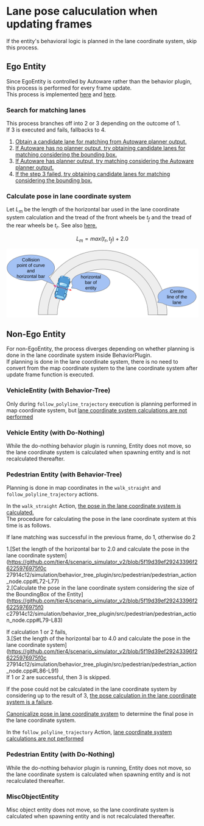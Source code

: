 # Lane pose caluculation when updating frames

If the entity's behavioral logic is planned in the lane coordinate system, skip this process.

## Ego Entity

Since EgoEntity is controlled by Autoware rather than the behavior plugin, this process is performed for every frame update.  
This process is implemented [here](https://github.com/tier4/scenario_simulator_v2/blob/5f19d39ef29243396f26225976975f0c27914c12/simulation/traffic_simulator/src/api/api.cpp#L240C9-L240C19) and [here](https://github.com/tier4/scenario_simulator_v2/blob/5f19d39ef29243396f26225976975f0c27914c12/simulation/traffic_simulator/src/entity/ego_entity.cpp#L276-L312).

### Search for matching lanes

This process branches off into 2 or 3 depending on the outcome of 1.  
If 3 is executed and fails, fallbacks to 4.

1. [Obtain a candidate lane for matching from Autoware planner output.](https://github.com/tier4/scenario_simulator_v2/blob/5f19d39ef29243396f26225976975f0c27914c12/simulation/traffic_simulator/src/entity/ego_entity.cpp#L276)
2. [If Autoware has no planner output, try obtaining candidate lanes for matching considering the bounding box.](https://github.com/tier4/scenario_simulator_v2/blob/5f19d39ef29243396f26225976975f0c27914c12/simulation/traffic_simulator/src/entity/ego_entity.cpp#L286-L287)
3. [If Autoware has planner output, try matching considering the Autoware planner output.](https://github.com/tier4/scenario_simulator_v2/blob/5f19d39ef29243396f26225976975f0c27914c12/simulation/traffic_simulator/src/entity/ego_entity.cpp#L289-L290)
4. [If the step 3 failed, try obtaining candidate lanes for matching considering the bounding box.](https://github.com/tier4/scenario_simulator_v2/blob/5f19d39ef29243396f26225976975f0c27914c12/simulation/traffic_simulator/src/entity/ego_entity.cpp#L292-L293)

### Calculate pose in lane coordinate system

Let $L_m$ be the length of the horizontal bar used in the lane coordinate system calculation and the tread of the front wheels be  $t_f$ and the tread of the rear wheels be $t_r$.
See also [here.](https://github.com/tier4/scenario_simulator_v2/blob/5f19d39ef29243396f26225976975f0c27914c12/simulation/traffic_simulator/src/entity/ego_entity.cpp#L278-L284)

$$L_m = max(t_r, t_f) + 2.0$$

![Lane pose calculation](../../image/lane_pose_calculation.png "Lane pose calculation.")

## Non-Ego Entity

For non-EgoEntity, the process diverges depending on whether planning is done in the lane coordinate system inside BehaviorPlugin.  
If planning is done in the lane coordinate system, there is no need to convert from the map coordinate system to the lane coordinate system after update frame function is executed.

### VehicleEntity (with Behavior-Tree)

Only during `follow_polyline_trajectory` execution is planning performed in map coordinate system, but [lane coordinate system calculations are not performed](https://github.com/tier4/scenario_simulator_v2/blob/5f19d39ef29243396f26225976975f0c27914c12/simulation/traffic_simulator/src/behavior/follow_trajectory.cpp#L546)

### Vehicle Entity (with Do-Nothing)

While the do-nothing behavior plugin is running, Entity does not move, so the lane coordinate system is calculated when spawning entity and is not recalculated thereafter.

### Pedestrian Entity (with Behavior-Tree)

Planning is done in map coordinates in the `walk_straight` and `follow_polyline_trajectory` actions. 

In the `walk_straight` Action, [the pose in the lane coordinate system is calculated.](https://github.com/tier4/scenario_simulator_v2/blob/5f19d39ef29243396f26225976975f0c27914c12/simulation/behavior_tree_plugin/src/pedestrian/pedestrian_action_node.cpp#L56)  
The procedure for calculating the pose in the lane coordinate system at this time is as follows.  

If lane matching was successful in the previous frame, do 1, otherwise do 2

1.[Set the length of the horizontal bar to 2.0 and calculate the pose in the lane coordinate system](https://github.com/tier4/scenario_simulator_v2/blob/5f19d39ef29243396f26225976975f0c 27914c12/simulation/behavior_tree_plugin/src/pedestrian/pedestrian_action_node.cpp#L72-L77)  
2.[Calculate the pose in the lane coordinate system considering the size of the BoundingBox of the Entity](https://github.com/tier4/scenario_simulator_v2/blob/5f19d39ef29243396f26225976975f0 c27914c12/simulation/behavior_tree_plugin/src/pedestrian/pedestrian_action_node.cpp#L79-L83)  

If calculation 1 or 2 fails,  
3.[Set the length of the horizontal bar to 4.0 and calculate the pose in the lane coordinate system](https://github.com/tier4/scenario_simulator_v2/blob/5f19d39ef29243396f26225976975f0c 27914c12/simulation/behavior_tree_plugin/src/pedestrian/pedestrian_action_node.cpp#L86-L91)  
If 1 or 2 are successful, then 3 is skipped.

If the pose could not be calculated in the lane coordinate system by considering up to the result of 3, [the pose calculation in the lane coordinate system is a failure](https://github.com/tier4/scenario_simulator_v2/blob/5f19d39ef29243396f26225976975f0c27914c12/simulation/behavior_tree_plugin/src/pedestrian/pedestrian_action_node.cpp#L125).

[Canonicalize pose in lane coordinate system](https://github.com/tier4/scenario_simulator_v2/blob/5f19d39ef29243396f26225976975f0c27914c12/simulation/behavior_tree_plugin/src/pedestrian/pedestrian_action_node.cpp#L94) to determine the final pose in the lane coordinate system.

In the `follow_polyline_trajectory` Action, [lane coordinate system calculations are not performed](https://github.com/tier4/scenario_simulator_v2/blob/5f19d39ef29243396f26225976975f0c27914c12/simulation/traffic_simulator/src/behavior/follow_trajectory.cpp#L546)

### Pedestrian Entity (with Do-Nothing)

While the do-nothing behavior plugin is running, Entity does not move, so the lane coordinate system is calculated when spawning entity and is not recalculated thereafter.

### MiscObjectEntity

Misc object entity does not move, so the lane coordinate system is calculated when spawning entity and is not recalculated thereafter.
